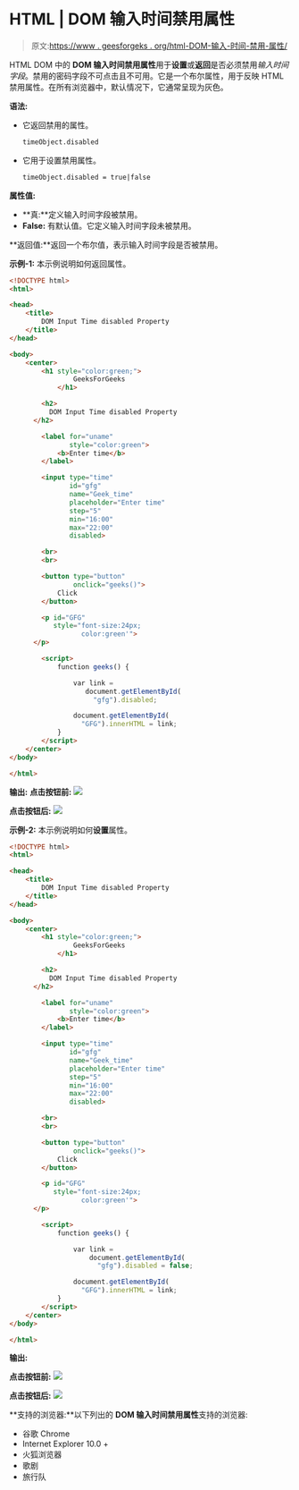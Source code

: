 # HTML | DOM 输入时间禁用属性

> 原文:[https://www . geesforgeks . org/html-DOM-输入-时间-禁用-属性/](https://www.geeksforgeeks.org/html-dom-input-time-disabled-property/)

HTML DOM 中的 **DOM 输入时间禁用属性**用于**设置**或**返回**是否必须禁用*输入时间字段*。禁用的密码字段不可点击且不可用。它是一个布尔属性，用于反映 HTML 禁用属性。在所有浏览器中，默认情况下，它通常呈现为灰色。

**语法:**

*   它返回禁用的属性。

    ```html
    timeObject.disabled
    ```

*   它用于设置禁用属性。

    ```html
    timeObject.disabled = true|false
    ```

**属性值:**

*   **真:**定义输入时间字段被禁用。
*   **False:** 有默认值。它定义输入时间字段未被禁用。

**返回值:**返回一个布尔值，表示输入时间字段是否被禁用。

**示例-1:** 本示例说明如何返回属性。

```html
<!DOCTYPE html>
<html>

<head>
    <title>
        DOM Input Time disabled Property
    </title>
</head>

<body>
    <center>
        <h1 style="color:green;"> 
                GeeksForGeeks 
            </h1>

        <h2>
          DOM Input Time disabled Property
      </h2>

        <label for="uname"
               style="color:green">
            <b>Enter time</b>
        </label>

        <input type="time" 
               id="gfg" 
               name="Geek_time" 
               placeholder="Enter time"
               step="5" 
               min="16:00" 
               max="22:00"
               disabled>

        <br>
        <br>

        <button type="button" 
                onclick="geeks()">
            Click
        </button>

        <p id="GFG"
           style="font-size:24px;
                  color:green'">
      </p>

        <script>
            function geeks() {

                var link = 
                   document.getElementById(
                     "gfg").disabled;

                document.getElementById(
                  "GFG").innerHTML = link;
            }
        </script>
    </center>
</body>

</html>
```

**输出:**
**点击按钮前:**
![](img/aeb659e7440746acafd958ee4c16539c.png)

**点击按钮后:**
![](img/072540e4e4f909efb8cd60dd4f80f212.png)

**示例-2:** 本示例说明如何**设置**属性。

```html
<!DOCTYPE html>
<html>

<head>
    <title>
        DOM Input Time disabled Property
    </title>
</head>

<body>
    <center>
        <h1 style="color:green;"> 
                GeeksForGeeks 
            </h1>

        <h2>
          DOM Input Time disabled Property
      </h2>

        <label for="uname" 
               style="color:green">
            <b>Enter time</b>
        </label>

        <input type="time" 
               id="gfg" 
               name="Geek_time" 
               placeholder="Enter time" 
               step="5" 
               min="16:00" 
               max="22:00" 
               disabled>

        <br>
        <br>

        <button type="button" 
                onclick="geeks()">
            Click
        </button>

        <p id="GFG" 
           style="font-size:24px;
                  color:green'">
      </p>

        <script>
            function geeks() {

                var link = 
                    document.getElementById(
                      "gfg").disabled = false;

                document.getElementById(
                  "GFG").innerHTML = link;
            }
        </script>
    </center>
</body>

</html>
```

**输出:**

**点击按钮前:**
![](img/aeb659e7440746acafd958ee4c16539c.png)

**点击按钮后:**
![](img/adea57a4a4b1a244ebd9969718463680.png)

**支持的浏览器:**以下列出的 **DOM 输入时间禁用属性**支持的浏览器:

*   谷歌 Chrome
*   Internet Explorer 10.0 +
*   火狐浏览器
*   歌剧
*   旅行队